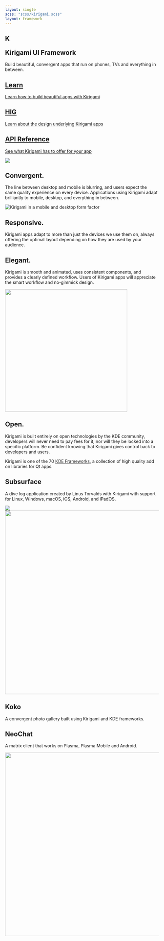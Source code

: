 ```yaml
---
layout: single
scss: "scss/kirigami.scss"
layout: framework
---
```


<div class="container-fluid">
<section class="kirigami-header">
  <h1><p class="header-logo">K</p>Kirigami UI Framework</h1>
  <p>Build beautiful, convergent apps that run on phones, TVs and everything in between.</p>
</section>
</div>

<div>
  <div class="container text-center block-navs">
    <a href="/docs/kirigami/" target="_blank" class="block-nav">
      <i class="icon icon_document-share"></i>
      <h2>Learn</h2>
      <p>Learn how to build beautiful apps with Kirigami</p>
    </a>
    <a href="https://hig.kde.org/" target="_blank" class="block-nav">
      <i class="icon icon_draw-watercolor"></i>
      <h2>HIG</h2>
      <p>Learn about the design underlying Kirigami apps</p>
    </a>
    <a href="https://api.kde.org/frameworks/kirigami/html/index.html" class="block-nav">
      <i class="icon icon_anchor"></i>
      <h2>API Reference</h2>
      <p>See what Kirigami has to offer for your app</p>
    </a>
  </div>
</div>

<section class="d-flex">
  <img src="kirigami-devices.png" class="img-fluid kirigami-devices"/>
  <div class="align-self-center container">
    <h2>Convergent.</h2>
    <p>
      The line between desktop and mobile is blurring, and users expect the same quality
      experience on every device. Applications using Kirigami adapt brilliantly to
      mobile, desktop, and everything in between.
    </p>
  </div>
</section>

<section class="section-blue">
  <div class="container">
    <div class="laptop-with-overlay d-block my-3 mx-auto w-100" style="max-width: 1000px">
      <img class="laptop img-fluid mt-3" src="https://kde.org/reusable-assets/laptop.svg" alt="">
      <div class="laptop-overlay">
        <img class="img-fluid mt-3" src="kirigami-adapt.png" alt="Kirigami in a mobile and desktop form factor">
      </div>
    </div>
    <div class="order-0 order-md-2">
      <h2 class="text-center">Responsive.</h2>
      <p>
        Kirigami apps adapt to more than just the devices we use them on, always
        offering the optimal layout depending on how they are used by your audience.
      </p>
    </div>
  </div>
</section>

<article class="d-flex container flex-column flex-md-row">
  <div class="align-self-center">
    <h2>Elegant.</h2>
    <p>
      Kirigami is smooth and animated, uses consistent components,
      and provides a clearly defined workflow. Users of Kirigami apps will appreciate the
      smart workflow and no-gimmick design.
    </p>
  </div>
  <img src="subsurface.png" class="img-fluid" style="width: 400px" />
</article>

<article class="container pb-5">
  <div>
    <h2>Open.</h2>
    <p>
      Kirigami is built entirely on open technologies by the KDE community,
      developers will never need to pay fees for it, nor will they be locked into
      a specific platform. Be confident knowing that Kirigami gives control back
      to developers and users.
    </p>
    <p>Kirigami is one of the 70 <a href="/products/frameworks">KDE Frameworks</a>, a collection of high quality add on libraries for Qt apps.</p>
  </div>
</article>

<section class="section-blue">
  <div class="container d-flex flex-column flex-lg-row">
    <div class="align-self-center">
      <h2 class="mt-0">Subsurface</h2>
      <p>A dive log application created by Linus Torvalds with Kirigami
      with support for Linux, Windows, macOS, iOS, Android, and iPadOS.</p>
    </div>
    <img class="img-fluid" src="subsurface-desktop.png" />
  </div>
</section>

<section class="section-green">
  <div class="container d-flex flex-column flex-lg-row">
    <img class="img-fluid order-2 order-lg-0" src="koko.png" style="width: 600px" />
    <div class="order-1 order-lg-1 align-self-centert">
      <h2>Koko</h2>
      <p>A convergent photo gallery built using Kirigami and KDE frameworks.</p>
    </div>
  </div>
</section>

<section class="section-blue">
  <div class="container d-flex flex-column flex-lg-row">
    <div class="align-self-centert">
      <h2>NeoChat</h2>
      <p>A matrix client that works on Plasma, Plasma Mobile and Android.</p>
    </div>
    <img class="img-fluid" src="https://cdn.kde.org/screenshots/neochat/application.png" style="width: 600px" />
  </div>
</section>
